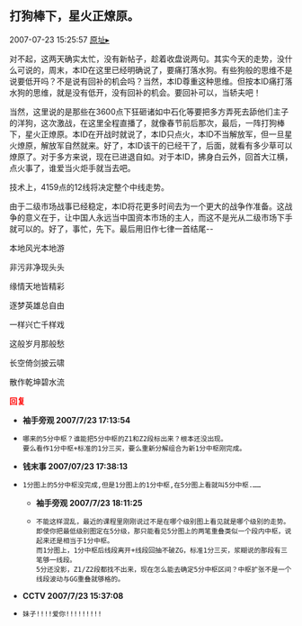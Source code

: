 ## 打狗棒下，星火正燎原。
2007-07-23 15:25:57
[原址▸](http://www.fxgan.com/chan_time/2007_07_12/617.htm)



 对不起，这两天确实太忙，没有新帖子，趁着收盘说两句。其实今天的走势，没什么可说的，周末，本ID在这里已经明确说了，要痛打落水狗。有些狗般的思维不是说要低开吗？不是说有回补的机会吗？当然，本ID尊重这种思维。但按本ID痛打落水狗的思维，就是没有低开，没有回补的机会。要回补可以，当轿夫吧！


 


 当然，这里说的是那些在3600点下狂砸诸如中石化等要把多方弄死去舔他们主子的洋狗，这次激战，在这里全程直播了，就像春节前后那次，最后，一阵打狗棒下，星火正燎原。本ID在开战时就说了，本ID只点火，本ID不当解放军，但一旦星火燎原，解放军自然就来。好了，本ID该干的已经干了，后面，就看有多少草可以燎原了。对于多方来说，现在已进退自如。对于本ID，拂身白云外，回首大江横，点火事了，谁爱当火炬手就当去吧。


 


 技术上，4159点的12线将决定整个中线走势。


 


 由于二级市场战事已经稳定，本ID将花更多时间去为一个更大的战争作准备。这战争的意义在于，让中国人永远当中国资本市场的主人，而这不是光从二级市场下手就可以的。好了，事忙，先下。最后用旧作七律一首结尾--


 


 


 本地风光本地游
 
  非污非净现头头
 
 
  缘情天地皆精彩
 
 
  逐梦英雄总自由
 
 
  一样兴亡千样戏
 
 
  这般岁月那般愁
 
 
  长空倚剑披云啸
 
 
  散作乾坤碧水流
 





<font color='red'>**回复**</font>


- **袖手旁观 2007/7/23 17:13:54**
- ```
  哪来的5分中枢？谁能把5分中枢的Z1和Z2段标出来？根本还没出现。
  要么看作1分中枢+标准的1分三买，要么重新分解组合为新1分中枢刚完成。
  ```
- **钱末事  2007/07/23 17:38:13**
- ```
  1分图上的5分中枢没完成,但是1分图上的1分中枢,在5分图上看就叫5分中枢.……
  ```
   - **袖手旁观 2007/7/23 18:11:25**
   - ```
     不能这样混乱，最近的课程里刚刚说过不是在哪个级别图上看见就是哪个级别的走势。
     即使你把最低级别图定在5分级，那只能看见5分图上的两笔重叠类似一个段内中枢，说起来还是相当于1分中枢。
     而1分图上，1分中枢后线段离开+线段回抽不破ZG，标准1分三买，浆糊说的那段有三笔够一线段。
     5分还没影，Z1/Z2段都找不出来，现在怎么能去确定5分中枢区间？中枢扩张不是一个线段波动与GG重叠就够格的。
     ```
- **CCTV 2007/7/23 15:37:08**
- ```
  妹子!!!!爱你!!!!!!!!!
  ```
